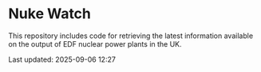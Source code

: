 # Nuke Watch

This repository includes code for retrieving the latest information available on the output of EDF nuclear power plants in the UK.

Last updated: 2025-09-06 12:27